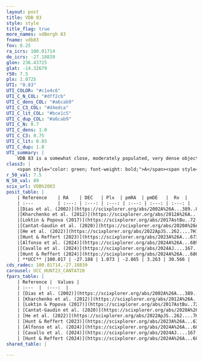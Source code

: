 ```yaml
---
layout: post
title: VDB 83
style: style
title_flag: true
more_names: vdBergh 83
fname: vdb83
fov: 0.25
ra_icrs: 100.01714
de_icrs: -27.18839
glon: 236.43725
glat: -14.32679
r50: 7.5
plx: 1.0725
UTI: "0.83"
UTI_COLOR: "#c1e4c6"
UTI_C_N_COL: "#dff2cb"
UTI_C_dens_COL: "#a6cab9"
UTI_C_C3_COL: "#d4edca"
UTI_C_lit_COL: "#bce1c5"
UTI_C_dup_COL: "#a6cab9"
UTI_C_N: 0.7
UTI_C_dens: 1.0
UTI_C_C3: 0.75
UTI_C_lit: 0.85
UTI_C_dup: 1.0
UTI_summary: |
    VDB 83 is a somewhat close, moderately populated, very dense object of high C3 quality. It is well-studied in the literature.
class3: |
    <span style="color: green; font-weight: bold;">A</span><span style="color: #FFC300; font-weight: bold;">B</span>
r_50_val: 7.5
N_50_val: 89
scix_url: VDB%2083
posit_table: |
    | Reference    | RA    | DEC   | Plx  | pmRA  | pmDE   |  Rv  |
    | :---         | :---: | :---: | :---: | :---: | :---: | :---: |
    |[Dias et al. (2002)](https://scixplorer.org/abs/2002A%26A...389..871D) | 100.0 | -27.317 | -- | 0.64 | 1.91 | -- |
    |[Kharchenko et al. (2012)](https://scixplorer.org/abs/2012A%26A...543A.156K) | 100.035 | -27.29 | -- | 4.43 | 2.85 | -- |
    |[Loktin & Popova (2017)](https://scixplorer.org/abs/2017AstBu..72..257L) | 100.005 | -27.317 | -- | 0.608 | 0.897 | -- |
    |[Cantat-Gaudin et al. (2020)](https://scixplorer.org/abs/2020A%26A...640A...1C) | 100.025 | -27.189 | 1.034 | -2.896 | 3.199 | -- |
    |[He et al. (2022)](https://scixplorer.org/abs/2022ApJS..262....7H) | 100.025 | -27.184 | 1.081 | -2.799 | 3.338 | -- |
    |[Hunt & Reffert (2023)](https://scixplorer.org/abs/2023A%26A...673A.114H) | 99.992 | -27.182 | 1.043 | -2.851 | 3.294 | 39.773 |
    |[Alfonso et al. (2024)](https://scixplorer.org/abs/2024A%26A...689A..18A) | 100.104 | -27.186 | 1.035 | -2.793 | 3.305 | -- |
    |[Cavallo et al. (2024)](https://scixplorer.org/abs/2024AJ....167...12C) | 100.072 | -27.168 | 1.074 | -- | -- | -- |
    |[Hunt & Reffert (2024)](https://scixplorer.org/abs/2024A%26A...686A..42H) | 99.992 | -27.182 | 1.043 | -2.851 | 3.294 | 39.773 |
    | **UCC** |100.017 | -27.188 | 1.073 | -2.865 | 3.263 | 30.566 | 
cds_radec: 100.01714,-27.18839
carousel: UCC_HUNT23_CANTAT20
fpars_table: |
    | Reference |  Values |
    | :---  |  :---:  |
    | [Dias et al. (2002)](https://scixplorer.org/abs/2002A%26A...389..871D) | `E(B-V)=0.552, Dist=1925.0, Age=9.35` |
    | [Kharchenko et al. (2012)](https://scixplorer.org/abs/2012A%26A...543A.156K) | `e_bv=0.552, distance=1925, log_age=9.35` |
    | [Loktin & Popova (2017)](https://scixplorer.org/abs/2017AstBu..72..257L) | `E(B-V)=0.414, Dmod=11.8, logt=8.79` |
    | [Cantat-Gaudin et al. (2020)](https://scixplorer.org/abs/2020A%26A...640A...1C) | `AVNN=0.51, DMNN=9.76, AgeNN=7.49` |
    | [He et al. (2022)](https://scixplorer.org/abs/2022ApJS..262....7H) | `A0=0.05, logAge=6.75` |
    | [Hunt & Reffert (2023)](https://scixplorer.org/abs/2023A%26A...673A.114H) | `AV50=0.221, diffAV50=1.345, MOD50=9.778, logAge50=6.798` |
    | [Alfonso et al. (2024)](https://scixplorer.org/abs/2024A%26A...689A..18A) | `AV=0.50859, MOD=9.74965, logAge=7.47626, Z=0.01063` |
    | [Cavallo et al. (2024)](https://scixplorer.org/abs/2024AJ....167...12C) | `AV50=0.73, dMod50=9.96, logAge50=6.68, [Fe/H]50=-0.24` |
    | [Hunt & Reffert (2024)](https://scixplorer.org/abs/2024A%26A...686A..42H) | `MassJ=94.3047` |
shared_table: |
    
---
```

